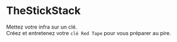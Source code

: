 # TheStickStack
Mettez votre infra sur un clé. <br>
Créez et entretenez votre ``clé Red Tape`` pour vous préparer au pire.


